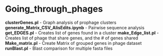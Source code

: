 # Going_through_phages

**clusterGenes.pl** - Graph analysis of prophage clusters
**generate_Matrix_CSV_AlisEdits.ipynb** - Pairwise sequence analysis
**get_EDGES.pl** - Creates list of genes found in a cluster
**make_Edge_list.pl** - Creates list of phage that share genes, and the # of genes shared
**Make_matrix.pl** - Create Matrix of grouped genes in phage dataset
**runBlast.pl** - Blast comparison for multiple fasta files

